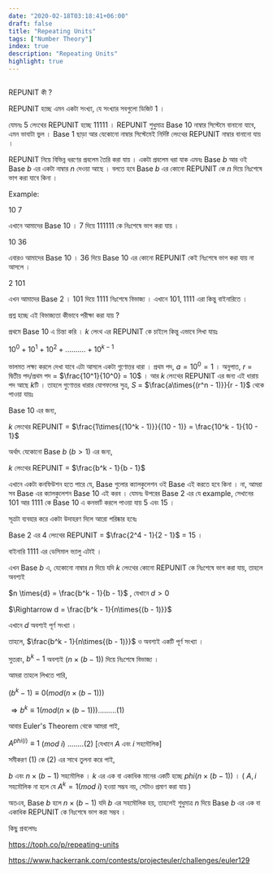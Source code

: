 ```yaml
---
date: "2020-02-18T03:18:41+06:00"
draft: false
title: "Repeating Units"
tags: ["Number Theory"]
index: true
description: "Repeating Units"
highlight: true
---
```


##

REPUNIT কী ?

REPUNIT হচ্ছে এমন একটা সংখ্যা, যে সংখ্যার সবগুলো ডিজিট 1 ।

যেমনঃ $5$ লেংথের REPUNIT হচ্ছে $11111$ । REPUNIT শুধুমাত্র Base $10$ নাম্বার সিস্টেমে বানানো যাবে, এমন ভাবাটা ভুল । Base $1$ ছাড়া আর যেকোনো নাম্বার সিস্টেমেই নির্দিষ্ট লেংথের REPUNIT নাম্বার বানানো যায় ।

REPUNIT নিয়ে বিভিন্ন ধরণের প্রবলেম তৈরি করা যায় । একটা প্রবলেম ধরা যাক এমনঃ Base $b$ আর ওই Base $b$ এর একটা নাম্বার $n$ দেওয়া আছে । বলতে হবে Base $b$ এর কোনো REPUNIT কে $n$ দিয়ে নিঃশেষে ভাগ করা যাবে কিনা ।

Example:

$10$ $7$

এখানে আমাদের Base $10$ । $7$ দিয়ে $111111$ কে নিঃশেষে ভাগ করা যায় ।

$10$ $36$

এবারও আমাদের Base $10$ । $36$ দিয়ে Base $10$ এর কোনো REPUNIT কেই নিঃশেষে ভাগ করা যায় না আসলে ।

$2$ $101$

এখন আমাদের Base $2$ । $101$ দিয়ে $1111$ নিঃশেষে বিভাজ্য । এখানে $101, 1111$ এরা কিন্তু বাইনারিতে ।

প্রশ্ন হচ্ছে এই বিভাজ্যতা কীভাবে পরীক্ষা করা যায় ?

প্রথমে Base $10$ এ চিন্তা করি । $k$ লেংথ এর REPUNIT কে চাইলে কিন্তু এভাবে লিখা যায়ঃ

$10^0 + 10^1 + 10^2 +..........+ 10^{k - 1}$

ভালমত লক্ষ্য করলে দেখা যাবে এটা আসলে একটা গুণোত্তর ধারা । প্রথম পদ, $a = 10^0 = 1$ । অনুপাত, $r$ = দ্বিতীয় পদ/প্রথম পদ = $\frac{10^1}{10^0} = 10$ । আর $k$ লেংথের REPUNIT এর জন্য এই ধারায় পদ আছে $k$টি । তাহলে গুণোত্তর ধারার যোগফলের সুত্র, $S$ = $\frac{a\times{(r^n - 1)}}{r - 1}$ থেকে পাওয়া যায়ঃ

Base $10$ এর জন্য,

$k$ লেংথের REPUNIT = $\frac{1\times{(10^k - 1)}}{(10 - 1)} = \frac{10^k - 1}{10 - 1}$

অর্থাৎ যেকোনো Base $b$ ($b > 1$) এর জন্য,

$k$ লেংথের REPUNIT = $\frac{b^k - 1}{b - 1}$

এখানে একটা কনফিউশন হতে পারে যে, Base গুলোর ক্যালকুলেশন ওই Base এই করতে হবে কিনা । না, আমরা সব Base এর ক্যালকুলেশন Base $10$ এই করব । যেমনঃ উপরের Base $2$ এর যে example, সেখানের $101$ আর $1111$ কে Base $10$ এ কনভার্ট করলে পাওয়া যায় $5$ এবং $15$ ।

সূত্রটা ব্যবহার করে একটা উদাহরণ দিলে আরো পরিষ্কার হবেঃ

Base $2$ এর $4$ লেংথের REPUNIT = $\frac{2^4 - 1}{2 - 1}$ = $15$ ।

বাইনারি $1111$ এর ডেসিমাল ভ্যালু এটাই ।

এখন Base $b$ এ, যেকোনো নাম্বার $n$ দিয়ে যদি $k$ লেংথের কোনো REPUNIT কে নিঃশেষে ভাগ করা যায়, তাহলে অবশ্যই

$n \times{d} = \frac{b^k - 1}{b - 1}$ , যেখানে $d > 0$

$\Rightarrow d = \frac{b^k - 1}{n\times{(b - 1)}}$

এখানে $d$ অবশ্যই পূর্ণ সংখ্যা ।

তাহলে, $\frac{b^k - 1}{n\times{(b - 1)}}$ ও অবশ্যই একটি পূর্ণ সংখ্যা ।

সুতরাং, ${b^k - 1}$ অবশ্যই $(n\times{(b - 1)})$ দিয়ে নিঃশেষে বিভাজ্য ।

আমরা তাহলে লিখতে পারি,

$(b^k - 1) \equiv 0 (mod (n\times{(b - 1)}) )$

$\Rightarrow b^k \equiv 1 (mod (n\times{(b - 1)}) ) .........(1)$

আবার Euler's Theorem থেকে আমরা পাই,

$A^{phi(i)} \equiv 1$ ($mod$ $i$) $........(2)$ [যেখানে $A$ এবং $i$ সহমৌলিক]

সমীকরণ $(1)$ কে $(2)$ এর সাথে তুলনা করে পাই,

$b$ এবং $n\times{(b - 1)}$ সহমৌলিক । $k$ এর এক বা একাধিক মানের একটি হচ্ছে $phi( n\times{(b - 1)} )$ । ( $A, i$ সহমৌলিক না হলে যে $A^k = 1$($mod$ $i$) হওয়া সম্ভব নয়, সেটাও প্রমাণ করা যায় )

অতএব, Base $b$ হলে $n\times{(b - 1)}$ যদি $b$ এর সহমৌলিক হয়, তাহলেই শুধুমাত্র $n$ দিয়ে Base $b$ এর এক বা একাধিক REPUNIT কে নিঃশেষে ভাগ করা সম্ভব ।

কিছু প্রবলেমঃ

https://toph.co/p/repeating-units

https://www.hackerrank.com/contests/projecteuler/challenges/euler129